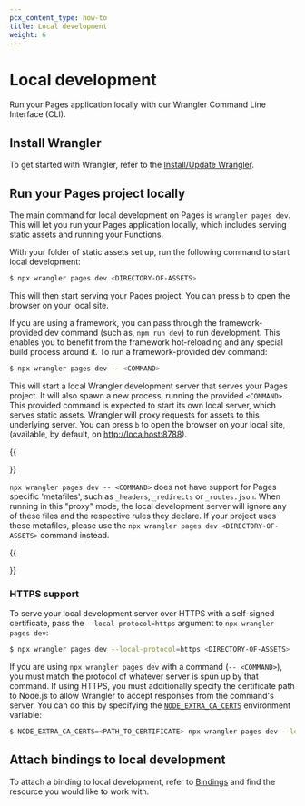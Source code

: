 ```yaml
---
pcx_content_type: how-to
title: Local development
weight: 6
---
```


# Local development

Run your Pages application locally with our Wrangler Command Line Interface (CLI).

## Install Wrangler

To get started with Wrangler, refer to the [Install/Update Wrangler](/workers/wrangler/install-and-update/).

## Run your Pages project locally

The main command for local development on Pages is `wrangler pages dev`. This will let you run your Pages application locally, which includes serving static assets and running your Functions.

With your folder of static assets set up, run the following command to start local development:

```sh
$ npx wrangler pages dev <DIRECTORY-OF-ASSETS>
```

This will then start serving your Pages project. You can press `b` to open the browser on your local site.

If you are using a framework, you can pass through the framework-provided dev command (such as, `npm run dev`) to run development. This enables you to benefit from the framework hot-reloading and any special build process around it. To run a framework-provided dev command:

```sh
$ npx wrangler pages dev -- <COMMAND>
```

This will start a local Wrangler development server that serves your Pages project. It will also spawn a new process, running the provided `<COMMAND>`. This provided command is expected to start its own local server, which serves static assets. Wrangler will proxy requests for assets to this underlying server. You can press `b` to open the browser on your local site, (available, by default, on [http://localhost:8788](http://localhost:8788)).

{{<Aside type="note">}}

`npx wrangler pages dev -- <COMMAND>` does not have support for Pages specific 'metafiles', such as `_headers`, `_redirects` or `_routes.json`. When running in this "proxy" mode, the local development server will ignore any of these files and the respective rules they declare. If your project uses these metafiles, please use the `npx wrangler pages dev <DIRECTORY-OF-ASSETS>` command instead.

{{</Aside>}}

### HTTPS support

To serve your local development server over HTTPS with a self-signed certificate, pass the `--local-protocol=https` argument to `npx wrangler pages dev`:

```sh
$ npx wrangler pages dev --local-protocol=https <DIRECTORY-OF-ASSETS>
```

If you are using `npx wrangler pages dev` with a command (`-- <COMMAND>`), you must match the protocol of whatever server is spun up by that command. If using HTTPS, you must additionally specify the certificate path to Node.js to allow Wrangler to accept responses from the command's server. You can do this by specifying the [`NODE_EXTRA_CA_CERTS`](https://nodejs.org/api/all.html#all_cli_node_extra_ca_certsfile) environment variable:

```sh
$ NODE_EXTRA_CA_CERTS=<PATH_TO_CERTIFICATE> npx wrangler pages dev --local-protocol=https -- <COMMAND>
```

## Attach bindings to local development

To attach a binding to local development, refer to [Bindings](/pages/platform/functions/bindings/) and find the resource you would like to work with.

